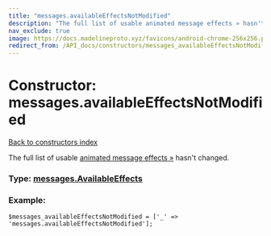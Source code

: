 ```yaml
---
title: "messages.availableEffectsNotModified"
description: "The full list of usable animated message effects » hasn't changed."
nav_exclude: true
image: https://docs.madelineproto.xyz/favicons/android-chrome-256x256.png
redirect_from: /API_docs/constructors/messages_availableEffectsNotModified.html
---
```

# Constructor: messages.availableEffectsNotModified  
[Back to constructors index](/API_docs/constructors/index.html)



The full list of usable [animated message effects »](https://core.telegram.org/api/effects) hasn't changed.




### Type: [messages.AvailableEffects](/API_docs/types/messages.AvailableEffects.html)


### Example:

```
$messages_availableEffectsNotModified = ['_' => 'messages.availableEffectsNotModified'];
```  
